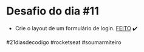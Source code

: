 # Desafio do dia #11

+ Crie o layout de um formulário de login.  <a href="https://lucyanovidio.github.io/desafio-21-dias-codigo-rocketseat/dia-11">FEITO</a> ✔️

#21diasdecodigo #rocketseat #soumarmiteiro
